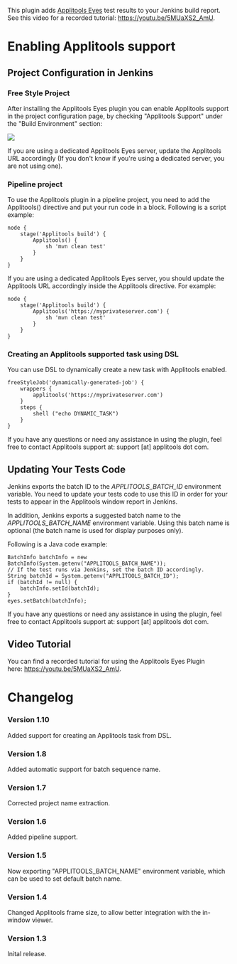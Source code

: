 This plugin adds [Applitools Eyes](https://applitools.com/) test results
to your Jenkins build report. See this video for a recorded
tutorial: <https://youtu.be/5MUaXS2_AmU>.

# Enabling Applitools support

## Project Configuration in Jenkins

### Free Style Project

After installing the Applitools Eyes plugin you can enable Applitools
support in the project configuration page, by checking "Applitools
Support" under the "Build Environment" section:

![](docs/images/jenkins-applitools-support3.png)

If you are using a dedicated Applitools Eyes server, update the
Applitools URL accordingly (If you don't know if you're using a
dedicated server, you are not using one).

### Pipeline project

To use the Applitools plugin in a pipeline project, you need to add the
Applitools() directive and put your run code in a block. Following is a
script example:

``` syntaxhighlighter-pre
node {
    stage('Applitools build') {
        Applitools() {
            sh 'mvn clean test'
        }
    }
}
```

If you are using a dedicated Applitools Eyes server, you should update
the Applitools URL accordingly inside the Applitools directive. For
example:

``` syntaxhighlighter-pre
node {
    stage('Applitools build') {
        Applitools('https://myprivateserver.com') {
            sh 'mvn clean test'
        }
    }
}
```

### Creating an Applitools supported task using DSL

You can use DSL to dynamically create a new task with Applitools
enabled.  

  

``` syntaxhighlighter-pre
freeStyleJob('dynamically-generated-job') {
    wrappers {
        applitools('https://myprivateserver.com')
    }
    steps {
        shell ("echo DYNAMIC_TASK")
    }
}
```

  

If you have any questions or need any assistance in using the plugin,
feel free to contact Applitools support at: support \[at\] applitools
dot com. 

## Updating Your Tests Code

Jenkins exports the batch ID to the *APPLITOOLS\_BATCH\_ID* environment
variable. You need to update your tests code to use this ID in order for
your tests to appear in the Applitools window report in Jenkins. 

In addition, Jenkins exports a suggested batch name to the
*APPLITOOLS\_BATCH\_NAME* environment variable. Using this batch name is
optional (the batch name is used for display purposes only).

Following is a Java code example:

``` syntaxhighlighter-pre
BatchInfo batchInfo = new BatchInfo(System.getenv("APPLITOOLS_BATCH_NAME"));
// If the test runs via Jenkins, set the batch ID accordingly.
String batchId = System.getenv("APPLITOOLS_BATCH_ID");
if (batchId != null) {
    batchInfo.setId(batchId);
}
eyes.setBatch(batchInfo);
```

If you have any questions or need any assistance in using the plugin,
feel free to contact Applitools support at: support \[at\] applitools
dot com. 

## Video Tutorial

You can find a recorded tutorial for using the Applitools Eyes Plugin
here: <https://youtu.be/5MUaXS2_AmU>.

# Changelog

### Version 1.10

Added support for creating an Applitools task from DSL.

### Version 1.8

Added automatic support for batch sequence name.

### Version 1.7

Corrected project name extraction.

### Version 1.6

Added pipeline support.

### Version 1.5

Now exporting "APPLITOOLS\_BATCH\_NAME" environment variable, which can
be used to set default batch name.

### Version 1.4

Changed Applitools frame size, to allow better integration with the
in-window viewer.

### Version 1.3

Inital release.

  
